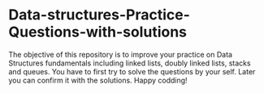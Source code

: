 # Data-structures-Practice-Questions-with-solutions
The objective of this repository is to improve your practice on Data Structures fundamentals including linked lists, doubly linked lists, stacks and queues. You have to first try to solve the questions by your self. Later you can confirm it with the solutions. Happy codding! 
